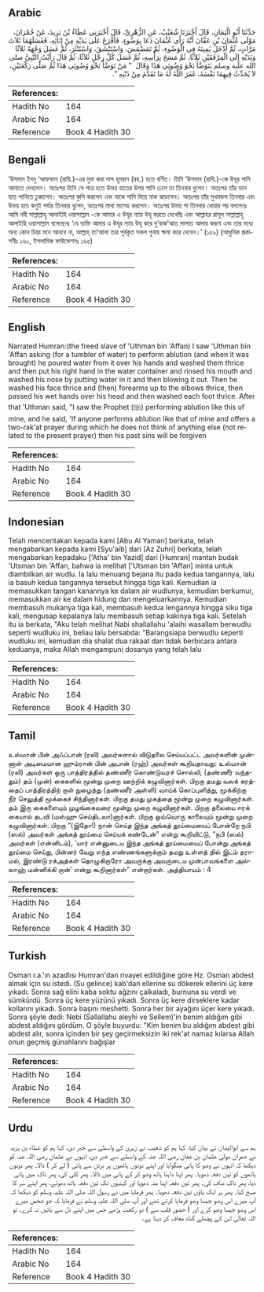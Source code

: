 ## Arabic


<div dir="rtl" lang="ar" style={{fontSize:'larger',backgroundColor:'#f8f9fa',padding:20}}>
حَدَّثَنَا أَبُو الْيَمَانِ، قَالَ أَخْبَرَنَا شُعَيْبٌ، عَنِ الزُّهْرِيِّ، قَالَ أَخْبَرَنِي عَطَاءُ بْنُ يَزِيدَ، عَنْ حُمْرَانَ، مَوْلَى عُثْمَانَ بْنِ عَفَّانَ أَنَّهُ رَأَى عُثْمَانَ دَعَا بِوَضُوءٍ، فَأَفْرَغَ عَلَى يَدَيْهِ مِنْ إِنَائِهِ، فَغَسَلَهُمَا ثَلاَثَ مَرَّاتٍ، ثُمَّ أَدْخَلَ يَمِينَهُ فِي الْوَضُوءِ، ثُمَّ تَمَضْمَضَ، وَاسْتَنْشَقَ، وَاسْتَنْثَرَ، ثُمَّ غَسَلَ وَجْهَهُ ثَلاَثًا وَيَدَيْهِ إِلَى الْمِرْفَقَيْنِ ثَلاَثًا، ثُمَّ مَسَحَ بِرَأْسِهِ، ثُمَّ غَسَلَ كُلَّ رِجْلٍ ثَلاَثًا، ثُمَّ قَالَ رَأَيْتُ النَّبِيَّ صلى الله عليه وسلم يَتَوَضَّأُ نَحْوَ وُضُوئِي هَذَا وَقَالَ ‏ "‏ مَنْ تَوَضَّأَ نَحْوَ وُضُوئِي هَذَا ثُمَّ صَلَّى رَكْعَتَيْنِ، لاَ يُحَدِّثُ فِيهِمَا نَفْسَهُ، غَفَرَ اللَّهُ لَهُ مَا تَقَدَّمَ مِنْ ذَنْبِهِ ‏"‏‏.‏
</div>
<div style={{backgroundColor:'#f8f9fa',padding:20, marginBottom: 10}}><table> <thead> <tr> <th>References:</th> <th></th> </tr> </thead> <tbody><tr><td>Hadith No</td><td>164</td></tr><tr><td>Arabic No</td><td>164</td></tr><tr><td>Reference</td><td>Book 4 Hadith 30</td></tr></tbody></table></div>

## Bengali


<div dir="ltr" lang="bn" style={{fontSize:'larger',backgroundColor:'#f8f9fa',padding:20}}>
‘উসমান ইবনু ‘আফফান (রাযি.)-এর মুক্ত করা দাস হুমরান (রহ.) হতে বর্ণিত। তিনি ‘উসমান (রাযি.)-কে উযূর পানি আনাতে দেখলেন। অতঃপর তিনি সে পাত্র হতে উভয় হাতের উপর পানি ঢেলে তা তিনবার ধুলেন। অতঃপর তাঁর ডান হাত পানিতে ঢুকালেন। অতঃপর কুলি করলেন এবং নাকে পানি দিয়ে নাক ঝাড়লেন। অতঃপর তাঁর মুখমন্ডল তিনবার এবং উভয় হাত কনুই পর্যন্ত তিনবার ধুলেন, অতঃপর মাথা মাসেহ করলেন। অতঃপর উভয় পা তিনবার ধোয়ার পর বললেনঃ আমি নবী সাল্লাল্লাহু আলাইহি ওয়াসাল্লাম -কে আমার এ উযূর ন্যায় উযূ করতে দেখেছি এবং আল্লাহর রাসূল সাল্লাল্লাহু আলাইহি ওয়াসাল্লাম বলেছেনঃ ‘যে ব্যক্তি আমার এ উযূর ন্যায় উযূ করে দু’রাক‘আত সালাত আদায় করবে এবং তার মধ্যে অন্য কোন চিন্তা মনে আনবে না, আল্লাহ্ তা‘আলা তার পূর্বকৃত সকল গুনাহ ক্ষমা করে দেবেন।’ (১৫৯) (আধুনিক প্রকাশনীঃ ১৬০, ইসলামিক ফাউন্ডেশনঃ ১৬৫)
</div>
<div style={{backgroundColor:'#f8f9fa',padding:20, marginBottom: 10}}><table> <thead> <tr> <th>References:</th> <th></th> </tr> </thead> <tbody><tr><td>Hadith No</td><td>164</td></tr><tr><td>Arabic No</td><td>164</td></tr><tr><td>Reference</td><td>Book 4 Hadith 30</td></tr></tbody></table></div>

## English


<div dir="ltr" lang="en" style={{fontSize:'larger',backgroundColor:'#f8f9fa',padding:20}}>
Narrated Humran:(the freed slave of 'Uthman bin 'Affan) I saw 'Uthman bin 'Affan asking (for a tumbler of water) to perform ablution (and when it was brought) he poured water from it over his hands and washed them thrice and then put his right hand in the water container and rinsed his mouth and washed his nose by putting water in it and then blowing it out. Then he washed his face thrice and (then) forearms up to the elbows thrice, then passed his wet hands over his head and then washed each foot thrice. After that 'Uthman said, "I saw the Prophet (ﷺ) performing ablution like this of mine, and he said, 'If anyone performs ablution like that of mine and offers a two-rak'at prayer during which he does not think of anything else (not related to the present prayer) then his past sins will be forgiven
</div>
<div style={{backgroundColor:'#f8f9fa',padding:20, marginBottom: 10}}><table> <thead> <tr> <th>References:</th> <th></th> </tr> </thead> <tbody><tr><td>Hadith No</td><td>164</td></tr><tr><td>Arabic No</td><td>164</td></tr><tr><td>Reference</td><td>Book 4 Hadith 30</td></tr></tbody></table></div>

## Indonesian


<div dir="ltr" lang="id" style={{fontSize:'larger',backgroundColor:'#f8f9fa',padding:20}}>
Telah menceritakan kepada kami [Abu Al Yaman] berkata, telah mengabarkan kepada kami [Syu'aib] dari [Az Zuhri] berkata, telah mengabarkan kepadaku ['Atha' bin Yazid] dari [Humran] mantan budak 'Utsman bin 'Affan, bahwa ia melihat ['Utsman bin 'Affan] minta untuk diambilkan air wudlu. Ia lalu menuang bejana itu pada kedua tangannya, lalu ia basuh kedua tangannya tersebut hingga tiga kali. Kemudian ia memasukkan tangan kanannya ke dalam air wudlunya, kemudian berkumur, memasukkan air ke dalam hidung dan mengeluarkannya. Kemudian membasuh mukanya tiga kali, membasuh kedua lengannya hingga siku tiga kali, mengusap kepalanya lalu membasuh setiap kakinya tiga kali. Setelah itu ia berkata, "Aku telah melihat Nabi shallallahu 'alaihi wasallam berwudlu seperti wudluku ini, beliau lalu bersabda: "Barangsiapa berwudlu seperti wudluku ini, kemudian dia shalat dua rakaat dan tidak berbicara antara keduanya, maka Allah mengampuni dosanya yang telah lalu
</div>
<div style={{backgroundColor:'#f8f9fa',padding:20, marginBottom: 10}}><table> <thead> <tr> <th>References:</th> <th></th> </tr> </thead> <tbody><tr><td>Hadith No</td><td>164</td></tr><tr><td>Arabic No</td><td>164</td></tr><tr><td>Reference</td><td>Book 4 Hadith 30</td></tr></tbody></table></div>

## Tamil


<div dir="ltr" lang="ta" style={{fontSize:'larger',backgroundColor:'#f8f9fa',padding:20}}>
உஸ்மான் பின் அஃப்பான் (ரலி) அவர்களால் விடுதலை செய்யப்பட்ட அவர்களின் முன்னாள் அடிமையான ஹும்ரான் பின் அபான் (ரஹ்) அவர்கள் கூறியதாவது: உஸ்மான் (ரலி) அவர்கள் ஒரு பாத்திரத்தில் தண்ணீர் கொண்டுவரச் சொல்லி, (தண்ணீர் வந்ததும்) தம் (முன்) கைகளில் மூன்று முறை ஊற்றிக் கழுவினார்கள். பிறகு தமது வலக் கரத்தைப் பாத்திரத்திற் குள் நுழைத்து (தண்ணீர் அள்ளி) வாய்க் கொப்புளித்து, மூக்கிற்கு நீர் செலுத்தி மூக்கைச் சிந்தினார்கள். பிறகு தமது முகத்தை மூன்று முறை கழுவினார்கள். தம் இரு கைகளையும் முழங்கைவரை மூன்று முறை கழுவினார்கள். பிறகு தலையை ஈரக் கையால் தடவி (மஸ்ஹு செய்திடலா)னார்கள். பிறகு ஒவ்வொரு காலையும் மூன்று முறை கழுவினார்கள். பிறகு “(இதோ!) நான் செய்த இந்த அங்கத் தூய்மையைப் போன்றே நபி (ஸல்) அவர்கள் அங்கத் தூய்மை செய்யக் கண்டேன்” என்று கூறிவிட்டு, “நபி (ஸல்) அவர்கள் (என்னிடம்), ‘யார் என்னுடைய இந்த அங்கத் தூய்மையைப் போன்று அங்கத் தூய்மை செய்து, பின்னர் வேறு எந்த எண்ணங்களுக்கும் தமது உள்ளத் தில் இடம் தராமல், இரண்டு ரக்அத்கள் தொழுகிறாரோ அவருக்கு அவருடைய முன்பாவங்களை அல்லாஹ் மன்னிக்கி றான்’ என்று கூறினார்கள்” என்றார்கள். அத்தியாயம் : 4
</div>
<div style={{backgroundColor:'#f8f9fa',padding:20, marginBottom: 10}}><table> <thead> <tr> <th>References:</th> <th></th> </tr> </thead> <tbody><tr><td>Hadith No</td><td>164</td></tr><tr><td>Arabic No</td><td>164</td></tr><tr><td>Reference</td><td>Book 4 Hadith 30</td></tr></tbody></table></div>

## Turkish


<div dir="ltr" lang="tr" style={{fontSize:'larger',backgroundColor:'#f8f9fa',padding:20}}>
Osman r.a.'ın azadlısı Humran'dan rivayet edildiğine göre Hz. Osman abdest almak için su istedi. (Su gelince) kab'dan ellerine su dökerek ellerini üç kere yıkadı. Sonra sağ elini kaba soktu ağzını çalkaladı, burnuna su verdi ve sümkürdü. Sonra üç kere yüzünü yıkadı. Sonra üç kere dirseklere kadar kollarını yıkadı. Sonra başını meshetti. Sonra her bir ayağını üçer kere yıkadı. Sonra şöyle dedi: Nebi (Sallallahu aleyhi ve Sellem)'in benim aldığım gibi abdest aldığını gördüm. O şöyle buyurdu: "Kim benim bu aldığım abdest gibi abdest alır, sonra içinden bir şey geçirmeksizin iki rek'at namaz kılarsa Allah onun geçmiş günahlarını bağışlar
</div>
<div style={{backgroundColor:'#f8f9fa',padding:20, marginBottom: 10}}><table> <thead> <tr> <th>References:</th> <th></th> </tr> </thead> <tbody><tr><td>Hadith No</td><td>164</td></tr><tr><td>Arabic No</td><td>164</td></tr><tr><td>Reference</td><td>Book 4 Hadith 30</td></tr></tbody></table></div>

## Urdu


<div dir="rtl" lang="ur" style={{fontSize:'larger',backgroundColor:'#f8f9fa',padding:20}}>
ہم سے ابوالیمان نے بیان کیا، کہا ہم کو شعیب نے زہری کے واسطے سے خبر دی، کہا ہم کو عطاء بن یزید نے حمران مولیٰ عثمان بن عفان رضی اللہ عنہ کے واسطے سے خبر دی، انہوں نے عثمان رضی اللہ عنہ کو دیکھا کہ انہوں نے وضو کا پانی منگوایا اور اپنے دونوں ہاتھوں پر برتن سے پانی ( لے کر ) ڈالا۔ پھر دونوں ہاتھوں کو تین دفعہ دھویا۔ پھر اپنا داہنا ہاتھ وضو کر کے پانی میں ڈالا۔ پھر کلی کی، پھر ناک میں پانی دیا، پھر ناک صاف کی۔ پھر تین دفعہ اپنا منہ دھویا اور کہنیوں تک تین دفعہ ہاتھ دھوئے، پھر اپنے سر کا مسح کیا۔ پھر ہر ایک پاؤں تین دفعہ دھویا۔ پھر فرمایا میں نے رسول اللہ صلی اللہ علیہ وسلم کو دیکھا کہ آپ میرے اس وضو جیسا وضو فرمایا کرتے تھے اور آپ صلی اللہ علیہ وسلم نے فرمایا کہ جو شخص میرے اس وضو جیسا وضو کرے اور ( حضور قلب سے ) دو رکعت پڑھے جس میں اپنے دل سے باتیں نہ کرے۔ تو اللہ تعالیٰ اس کے پچھلے گناہ معاف کر دیتا ہے۔
</div>
<div style={{backgroundColor:'#f8f9fa',padding:20, marginBottom: 10}}><table> <thead> <tr> <th>References:</th> <th></th> </tr> </thead> <tbody><tr><td>Hadith No</td><td>164</td></tr><tr><td>Arabic No</td><td>164</td></tr><tr><td>Reference</td><td>Book 4 Hadith 30</td></tr></tbody></table></div>